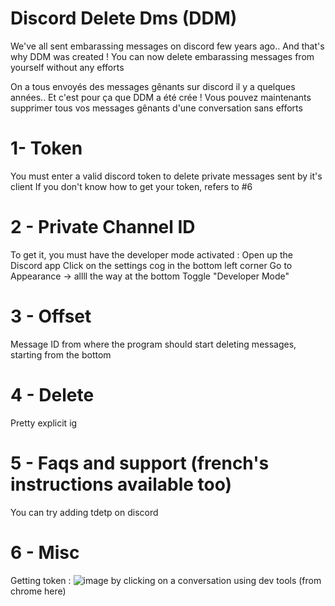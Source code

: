 # Discord Delete Dms (DDM)

We've all sent embarassing messages on discord few years ago.. And that's why DDM was created ! 
You can now delete embarassing messages from yourself without any efforts

On a tous envoyés des messages gênants sur discord il y a quelques années.. Et c'est pour ça que DDM a été crée !
Vous pouvez maintenants supprimer tous vos messages gênants d'une conversation sans efforts


# 1- Token
You must enter a valid discord token to delete private messages sent by it's client
If you don't know how to get your token, refers to #6

# 2 - Private Channel ID
To get it, you must have the developer mode activated :
Open up the Discord app
Click on the settings cog in the bottom left corner
Go to Appearance -> allll the way at the bottom
Toggle "Developer Mode"

# 3 - Offset
Message ID from where the program should start deleting messages, starting from the bottom

# 4 - Delete
Pretty explicit ig

# 5 - Faqs and support (french's instructions available too)
You can try adding tdetp on discord 


# 6 - Misc
Getting token : ![image](https://github.com/tdkhl/deletedm/assets/82554322/7754cd09-2717-4e59-90ac-53babb530d58) by clicking on a conversation using dev tools (from chrome here)
